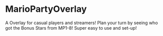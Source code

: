# MarioPartyOverlay
A Overlay for casual players and streamers! Plan your turn by seeing who got the Bonus Stars from MP1-8! Super easy to use and set-up!

